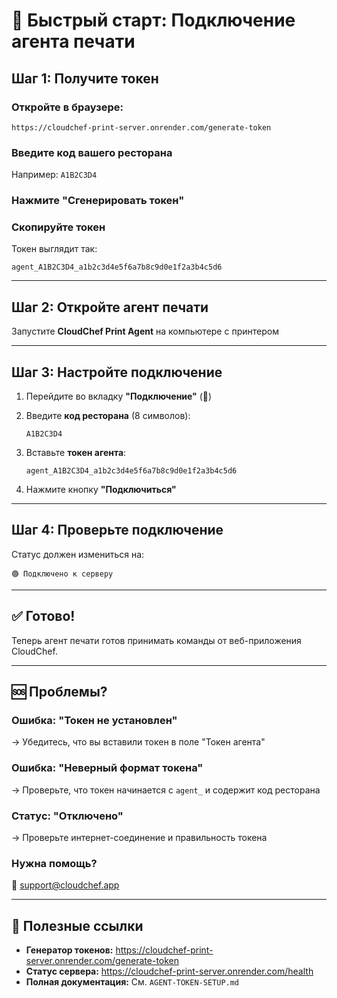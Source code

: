 # 🚀 Быстрый старт: Подключение агента печати

## Шаг 1: Получите токен

### Откройте в браузере:
```
https://cloudchef-print-server.onrender.com/generate-token
```

### Введите код вашего ресторана
Например: `A1B2C3D4`

### Нажмите "Сгенерировать токен"

### Скопируйте токен
Токен выглядит так:
```
agent_A1B2C3D4_a1b2c3d4e5f6a7b8c9d0e1f2a3b4c5d6
```

---

## Шаг 2: Откройте агент печати

Запустите **CloudChef Print Agent** на компьютере с принтером

---

## Шаг 3: Настройте подключение

1. Перейдите во вкладку **"Подключение"** (🔗)

2. Введите **код ресторана** (8 символов):
   ```
   A1B2C3D4
   ```

3. Вставьте **токен агента**:
   ```
   agent_A1B2C3D4_a1b2c3d4e5f6a7b8c9d0e1f2a3b4c5d6
   ```

4. Нажмите кнопку **"Подключиться"**

---

## Шаг 4: Проверьте подключение

Статус должен измениться на:
```
🟢 Подключено к серверу
```

---

## ✅ Готово!

Теперь агент печати готов принимать команды от веб-приложения CloudChef.

---

## 🆘 Проблемы?

### Ошибка: "Токен не установлен"
→ Убедитесь, что вы вставили токен в поле "Токен агента"

### Ошибка: "Неверный формат токена"
→ Проверьте, что токен начинается с `agent_` и содержит код ресторана

### Статус: "Отключено"
→ Проверьте интернет-соединение и правильность токена

### Нужна помощь?
📧 support@cloudchef.app

---

## 🔗 Полезные ссылки

- **Генератор токенов:** https://cloudchef-print-server.onrender.com/generate-token
- **Статус сервера:** https://cloudchef-print-server.onrender.com/health
- **Полная документация:** См. `AGENT-TOKEN-SETUP.md`
